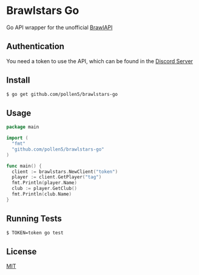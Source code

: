 # Brawlstars Go
Go API wrapper for the unofficial [BrawlAPI](https://brawlapi.cf)

## Authentication
You need a token to use the API, which can be found in the [Discord Server](https://dicord.me/BrawlAPI)

## Install
```sh
$ go get github.com/pollen5/brawlstars-go
```

## Usage
```go
package main

import (
  "fmt"
  "github.com/pollen5/brawlstars-go"
)

func main() {
  client := brawlstars.NewClient("token")
  player := client.GetPlayer("tag")
  fmt.Println(player.Name)
  club := player.GetClub()
  fmt.Println(club.Name)
}
```

## Running Tests
```sh
$ TOKEN=token go test
```

## License
[MIT](LICENSE)
